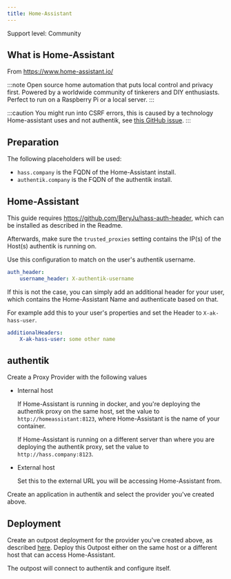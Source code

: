 ```yaml
---
title: Home-Assistant
---
```


<span class="badge badge--secondary">Support level: Community</span>

## What is Home-Assistant

From https://www.home-assistant.io/

:::note
Open source home automation that puts local control and privacy first. Powered by a worldwide community of tinkerers and DIY enthusiasts. Perfect to run on a Raspberry Pi or a local server.
:::

:::caution
You might run into CSRF errors, this is caused by a technology Home-assistant uses and not authentik, see [this GitHub issue](https://github.com/goauthentik/authentik/issues/884#issuecomment-851542477).
:::

## Preparation

The following placeholders will be used:

-   `hass.company` is the FQDN of the Home-Assistant install.
-   `authentik.company` is the FQDN of the authentik install.

## Home-Assistant

This guide requires https://github.com/BeryJu/hass-auth-header, which can be installed as described in the Readme.

Afterwards, make sure the `trusted_proxies` setting contains the IP(s) of the Host(s) authentik is running on.

Use this configuration to match on the user's authentik username.

```yaml
auth_header:
    username_header: X-authentik-username
```

If this is not the case, you can simply add an additional header for your user, which contains the Home-Assistant Name and authenticate based on that.

For example add this to your user's properties and set the Header to `X-ak-hass-user`.

```yaml
additionalHeaders:
    X-ak-hass-user: some other name
```

## authentik

Create a Proxy Provider with the following values

-   Internal host

    If Home-Assistant is running in docker, and you're deploying the authentik proxy on the same host, set the value to `http://homeassistant:8123`, where Home-Assistant is the name of your container.

    If Home-Assistant is running on a different server than where you are deploying the authentik proxy, set the value to `http://hass.company:8123`.

-   External host

    Set this to the external URL you will be accessing Home-Assistant from.

Create an application in authentik and select the provider you've created above.

## Deployment

Create an outpost deployment for the provider you've created above, as described [here](../../../docs/outposts/). Deploy this Outpost either on the same host or a different host that can access Home-Assistant.

The outpost will connect to authentik and configure itself.
